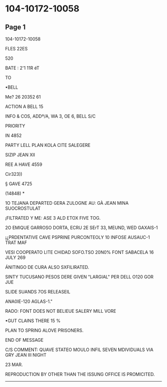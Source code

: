 # 104-10172-10058

## Page 1

104-10172-10058

FLES 22ES

520

BATE : 2'1 11R éT

TO

•BELL

Me? 26 20352 61

ACTION A BELL 15

INFO & COS, ADDº/A, WA 3, OE 6, BELL S/C

PRIORITY

IN 4852

PARTY LELL PLAN KOLA CITE SALEGERE

SIZIP JEAN XII

REE A HAVE 4559

Cir323))

§ GAVE 4725

(14848) *

1O TEJANA DEPARTED GERA ZULOGNE AU: GÀ JEAN MINA SUOCROSTULAT

¡FILTRATED Y ME: ASE 3 ALD ETOX FIVE TOG.

2O EMIQUE GARROSO DORTA, ECRU 2E SErT 33, MEUND, WED GAXAlS-1

¡¿PRDENTATIVE CAVE PSPRINE PURCONTEOLY 10 INFOSE AUSAUC-1 TRAT MAF

VESI COOPERATO LITE CHIDAD SOFO.TSO 20N0% FONT SABACELA 16 JULY 269

ÁNITINGO DE CURA ALSO SXFILIRATED.

SINTY TUCUSANO PESOS DERE GIVEN "LARGIAL" PER DELL O120 GOR JUE

SLIDE SUANDS 7OS RELEASEIL

ANA0IE-120 AGLAS-1."

RADO: FONT DOES NOT BELIEUE SALERY MILL VORE

•GUT CLAINS THERE 15 %

PLAN TO SPRING ALOVE PRISONERS.

END OF MESSAGE

C/S COMMENT: QUAVE STATEO MOULO INFIL SEVEN MDIVIDUALS VIA GRY JEAN III NIGHT

23 MAR.

REPRODUCTION BY OTHER THAN THE ISSUNG OFFICE IS PROMICITED.

---

